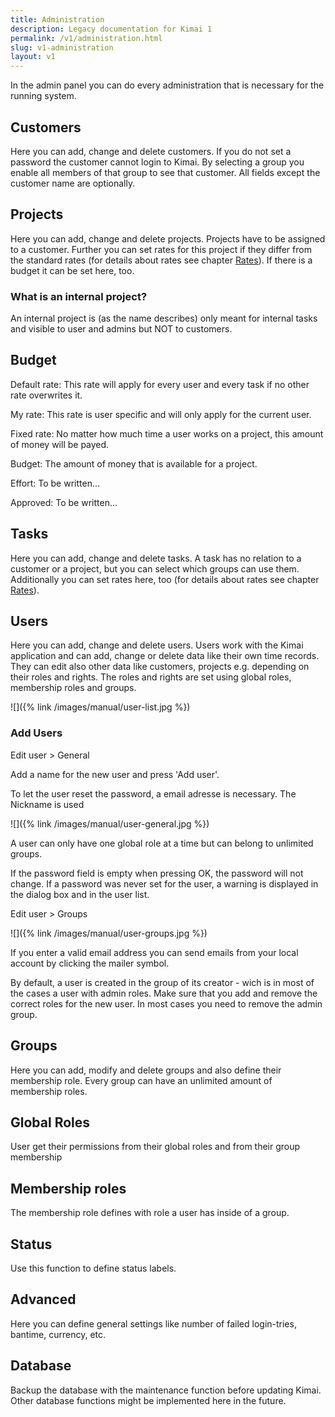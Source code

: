 ```yaml
---
title: Administration
description: Legacy documentation for Kimai 1
permalink: /v1/administration.html
slug: v1-administration
layout: v1
---
```


In the admin panel you can do every administration that is necessary for the running system.

## Customers

Here you can add, change and delete customers. If you do not set a password the customer cannot login to Kimai. By selecting a group you enable all members of that group to see that customer. All fields except the customer name are optionally.

## Projects

Here you can add, change and delete projects. Projects have to be assigned to a customer. Further you can set rates for this project if they differ from the standard rates (for details about rates see chapter [Rates](../rates/)). If there is a budget it can be set here, too.

### What is an internal project?

An internal project is (as the name describes) only meant for internal tasks and visible to user and admins but NOT to customers.

## Budget

Default rate: This rate will apply for every user and every task if no other rate overwrites it.

My rate: This rate is user specific and will only apply for the current user.

Fixed rate: No matter how much time a user works on a project, this amount of money will be payed.

Budget: The amount of money that is available for a project.

Effort: To be written...

Approved: To be written...

## Tasks

Here you can add, change and delete tasks. A task has no relation to a customer or a project, but you can select which groups can use them. Additionally you can set rates here, too (for details about rates see chapter [Rates](../rates/)).

## Users

Here you can add, change and delete users. 
Users work with the Kimai application and can add, change or delete data like their own time records. They can edit also other data like customers, projects e.g. depending on their roles and rights. The roles and rights are set using global roles, membership roles and groups.

![]({% link /images/manual/user-list.jpg %})

### Add Users

Edit user >  General 

Add a name for the new user and press 'Add user'.

To let the user reset the password, a email adresse is necessary.
The Nickname is used 

![]({% link /images/manual/user-general.jpg %})

A user can only have one global role at a time but can belong to unlimited groups. 

If the password field is empty when pressing OK, the password will not change. If a password was never set for the user, a warning is displayed in the dialog box and in the user list. 

Edit user > Groups

![]({% link /images/manual/user-groups.jpg %})

If you enter a valid email address you can send emails from your local account by clicking the mailer symbol.

By default, a user is created in the group of its creator - wich is in most of the cases a user with admin roles. Make sure that you add and remove the correct roles for the new user. In most cases you need to remove the admin group.


## Groups

Here you can add, modify and delete groups and also define their membership role. Every group can have an unlimited amount of membership roles.

## Global Roles

User get their permissions from their global roles and from their group membership 

## Membership roles

The membership role defines with role a user has inside of a group.

## Status

Use this function to define status labels.

## Advanced

Here you can define general settings like number of failed login-tries, bantime, currency, etc.

## Database

Backup the database with the maintenance function before updating Kimai. Other database functions might be implemented here in the future.
